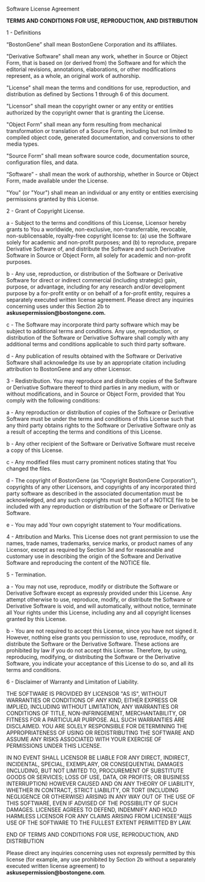 Software License Agreement

__TERMS AND CONDITIONS FOR USE, REPRODUCTION, AND DISTRIBUTION__

1 \- Definitions

“BostonGene” shall mean BostonGene Corporation and its affiliates\. 

"Derivative Software" shall mean any work, whether in Source or Object Form, that is based on \(or derived from\) the Software and for which the editorial revisions, annotations, elaborations, or other modifications represent, as a whole, an original work of authorship\. 

"License" shall mean the terms and conditions for use, reproduction, and distribution as defined by Sections 1 through 6 of this document\.

"Licensor" shall mean the copyright owner or any entity or entities authorized by the copyright owner that is granting the License\.

"Object Form” shall mean any form resulting from mechanical transformation or translation of a Source Form, including but not limited to compiled object code, generated documentation, and conversions to other media types\.

"Source Form” shall mean software source code, documentation source, configuration files, and data\.

“Software” \- shall mean the work of authorship, whether in Source or Object Form, made available under the License\.

"You" \(or "Your"\) shall mean an individual or any entity or entities exercising permissions granted by this License\.

2 \- Grant of Copyright License\. 

a \- Subject to the terms and conditions of this License, Licensor hereby grants to You a worldwide, non\-exclusive, non\-transferrable, revocable, non\-sublicensable, royalty\-free copyright license to: \(a\) use the Software solely for academic and non\-profit purposes; and \(b\) to reproduce, prepare Derivative Software of, and distribute the Software and such Derivative Software in Source or Object Form, all solely for academic and non\-profit purposes\.

b \- Any use, reproduction, or distribution of the Software or Derivative Software for direct or indirect commercial \(including strategic\) gain, purpose, or advantage, including for any research and/or development purpose by a for\-profit entity or on behalf of a for\-profit entity, requires a separately executed written license agreement\. Please direct any inquiries concerning uses under this Section 2b to __askusepermission@bostongene\.com\.__

c \- The Software may incorporate third party software which may be subject to additional terms and conditions\. Any use, reproduction, or distribution of the Software or Derivative Software shall comply with any additional terms and conditions applicable to such third party software\.

d \- Any publication of results obtained with the Software or Derivative Software shall acknowledge its use by an appropriate citation including attribution to BostonGene and any other Licensor\.

3 \- Redistribution\. You may reproduce and distribute copies of the Software or Derivative Software thereof to third parties in any medium, with or without modifications, and in Source or Object Form, provided that You comply with the following conditions:

a \- Any reproduction or distribution of copies of the Software or Derivative Software must be under the terms and conditions of this License such that any third party obtains rights to the Software or Derivative Software only as a result of accepting the terms and conditions of this License\.

b \- Any other recipient of the Software or Derivative Software must receive a copy of this License\.

c \- Any modified files must carry prominent notices stating that You changed the files\.

d \- The copyright of BostonGene \(as “Copyright BostonGene Corporation”\), copyrights of any other Licensors, and copyrights of any incorporated third party software as described in the associated documentation must be acknowledged, and any such copyrights must be part of a NOTICE file to be included with any reproduction or distribution of the Software or Derivative Software\.

e \- You may add Your own copyright statement to Your modifications\.

4 \- Attribution and Marks\. This License does not grant permission to use the names, trade names, trademarks, service marks, or product names of any Licensor, except as required by Section 3d and for reasonable and customary use in describing the origin of the Software and Derivative Software and reproducing the content of the NOTICE file\.

5 \- Termination\. 

a \- You may not use, reproduce, modify or distribute the Software or Derivative Software except as expressly provided under this License\. Any attempt otherwise to use, reproduce, modify, or distribute the Software or Derivative Software is void, and will automatically, without notice, terminate all Your rights under this License, including any and all copyright licenses granted by this License\. 

b \- You are not required to accept this License, since you have not signed it\. However, nothing else grants you permission to use, reproduce, modify, or distribute the Software or the Derivative Software\. These actions are prohibited by law if you do not accept this License\. Therefore, by using, reproducing, modifying, or distributing the Software or the Derivative Software, you indicate your acceptance of this License to do so, and all its terms and conditions\.

6 \- Disclaimer of Warranty and Limitation of Liability\. 

THE SOFTWARE IS PROVIDED BY LICENSOR "AS IS", WITHOUT WARRANTIES OR CONDITIONS OF ANY KIND, EITHER EXPRESS OR IMPLIED, INCLUDING WITHOUT LIMITATION, ANY WARRANTIES OR CONDITIONS OF TITLE, NON\-INFRINGEMENT, MERCHANTABILITY, OR FITNESS FOR A PARTICULAR PURPOSE\. ALL SUCH WARRANTIES ARE DISCLAIMED\. YOU ARE SOLELY RESPONSIBLE FOR DETERMINING THE APPROPRIATENESS OF USING OR REDISTRIBUTING THE SOFTWARE AND ASSUME ANY RISKS ASSOCIATED WITH YOUR EXERCISE OF PERMISSIONS UNDER THIS LICENSE\.

IN NO EVENT SHALL LICENSOR BE LIABLE FOR ANY DIRECT, INDIRECT, INCIDENTAL, SPECIAL, EXEMPLARY, OR CONSEQUENTIAL DAMAGES \(INCLUDING, BUT NOT LIMITED TO, PROCUREMENT OF SUBSTITUTE GOODS OR SERVICES; LOSS OF USE, DATA, OR PROFITS; OR BUSINESS INTERRUPTION\) HOWEVER CAUSED AND ON ANY THEORY OF LIABILITY, WHETHER IN CONTRACT, STRICT LIABILITY, OR TORT \(INCLUDING NEGLIGENCE OR OTHERWISE\) ARISING IN ANY WAY OUT OF THE USE OF THIS SOFTWARE, EVEN IF ADVISED OF THE POSSIBILITY OF SUCH DAMAGES\. LICENSEE AGREES TO DEFEND, INDEMNIFY AND HOLD HARMLESS LICENSOR FOR ANY CLAIMS ARISING FROM LICENSEE“АЩS USE OF THE SOFTWARE TO THE FULLEST EXTENT PERMITTED BY LAW\.

END OF TERMS AND CONDITIONS FOR USE, REPRODUCTION, AND DISTRIBUTION  
  
  
Please direct any inquiries concerning uses not expressly permitted by this license \(for example, any use prohibited by Section 2b without a separately executed written license agreement\) to __askusepermission@bostongene\.com__\.

